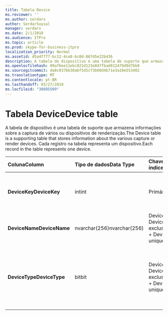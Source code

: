 ```yaml
---
title: Tabela Device
ms.reviewer: ''
ms.author: serdars
author: SerdarSoysal
manager: serdars
ms.date: 2/1/2018
ms.audience: ITPro
ms.topic: article
ms.prod: skype-for-business-itpro
localization_priority: Normal
ms.assetid: d5a4f777-bc12-4ce8-bc0d-867d5e22b436
description: A tabela de dispositivo é uma tabela de suporte que armazena informações sobre a captura de vários ou dispositivos de renderização. Cada registro na tabela representa um dispositivo.
ms.openlocfilehash: 09af6ee11ebc821d123e847fbad812479d9d7bb0
ms.sourcegitcommit: da8c037bb30abf5d5cf3b60d4b71e3a10e553402
ms.translationtype: MT
ms.contentlocale: pt-BR
ms.lasthandoff: 03/27/2019
ms.locfileid: "30885509"
---
```

# <a name="device-table"></a><span data-ttu-id="daf80-104">Tabela Device</span><span class="sxs-lookup"><span data-stu-id="daf80-104">Device table</span></span>
 
<span data-ttu-id="daf80-105">A tabela de dispositivo é uma tabela de suporte que armazena informações sobre a captura de vários ou dispositivos de renderização.</span><span class="sxs-lookup"><span data-stu-id="daf80-105">The Device table is a supporting table that stores information about the various capture or render devices.</span></span> <span data-ttu-id="daf80-106">Cada registro na tabela representa um dispositivo.</span><span class="sxs-lookup"><span data-stu-id="daf80-106">Each record in the table represents one device.</span></span>
  
|<span data-ttu-id="daf80-107">**Coluna**</span><span class="sxs-lookup"><span data-stu-id="daf80-107">**Column**</span></span>|<span data-ttu-id="daf80-108">**Tipo de dados**</span><span class="sxs-lookup"><span data-stu-id="daf80-108">**Data Type**</span></span>|<span data-ttu-id="daf80-109">**Chave/índice**</span><span class="sxs-lookup"><span data-stu-id="daf80-109">**Key/Index**</span></span>|<span data-ttu-id="daf80-110">**Detalhes**</span><span class="sxs-lookup"><span data-stu-id="daf80-110">**Details**</span></span>|
|:-----|:-----|:-----|:-----|
|<span data-ttu-id="daf80-111">**DeviceKey**</span><span class="sxs-lookup"><span data-stu-id="daf80-111">**DeviceKey**</span></span> <br/> |<span data-ttu-id="daf80-112">int</span><span class="sxs-lookup"><span data-stu-id="daf80-112">int</span></span>  <br/> |<span data-ttu-id="daf80-113">Primária</span><span class="sxs-lookup"><span data-stu-id="daf80-113">Primary</span></span>  <br/> |<span data-ttu-id="daf80-114">Número exclusivo que identifica este dispositivo.</span><span class="sxs-lookup"><span data-stu-id="daf80-114">Unique number identifying this device.</span></span>  <br/> |
|<span data-ttu-id="daf80-115">**DeviceName**</span><span class="sxs-lookup"><span data-stu-id="daf80-115">**DeviceName**</span></span> <br/> |<span data-ttu-id="daf80-116">nvarchar(256)</span><span class="sxs-lookup"><span data-stu-id="daf80-116">nvarchar(256)</span></span>  <br/> |<span data-ttu-id="daf80-117">DeviceName + DeviceType é exclusivo</span><span class="sxs-lookup"><span data-stu-id="daf80-117">DeviceName + DeviceType is unique</span></span>  <br/> |<span data-ttu-id="daf80-118">Nome do dispositivo.</span><span class="sxs-lookup"><span data-stu-id="daf80-118">Device name.</span></span>  <br/> |
|<span data-ttu-id="daf80-119">**DeviceType**</span><span class="sxs-lookup"><span data-stu-id="daf80-119">**DeviceType**</span></span> <br/> |<span data-ttu-id="daf80-120">bit</span><span class="sxs-lookup"><span data-stu-id="daf80-120">bit</span></span>  <br/> |<span data-ttu-id="daf80-121">DeviceName + DeviceType é exclusivo</span><span class="sxs-lookup"><span data-stu-id="daf80-121">DeviceName + DeviceType is unique</span></span>  <br/> |<span data-ttu-id="daf80-122">Tipo de dispositivo.</span><span class="sxs-lookup"><span data-stu-id="daf80-122">Device type.</span></span> <span data-ttu-id="daf80-123">1 é um dispositivo de captura, 0 é um dispositivo de renderização.</span><span class="sxs-lookup"><span data-stu-id="daf80-123">1 is a capture device, 0 is a render device.</span></span>  <br/> |
   


